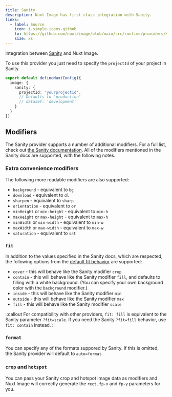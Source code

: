 ```yaml
---
title: Sanity
description: Nuxt Image has first class integration with Sanity.
links:
  - label: Source
    icon: i-simple-icons-github
    to: https://github.com/nuxt/image/blob/main/src/runtime/providers/sanity.ts
    size: xs
---
```


Integration between [Sanity](https://www.sanity.io/docs/image-urls) and Nuxt Image.

To use this provider you just need to specify the `projectId` of your project in Sanity.

```ts [nuxt.config.ts]
export default defineNuxtConfig({
  image: {
    sanity: {
      projectId: 'yourprojectid',
      // Defaults to 'production'
      // dataset: 'development'
    }
  }
})
```

## Modifiers

The Sanity provider supports a number of additional modifiers. For a full list, check out [the Sanity documentation](https://www.sanity.io/docs/image-urls). All of the modifiers mentioned in the Sanity docs are supported, with the following notes.

### Extra convenience modifiers

The following more readable modifiers are also supported:

- `background` - equivalent to `bg`
- `download` - equivalent to `dl`
- `sharpen` - equivalent to `sharp`
- `orientation` - equivalent to `or`
- `minHeight` or `min-height` - equivalent to `min-h`
- `maxHeight` or `max-height` - equivalent to `max-h`
- `minWidth` or `min-width` - equivalent to `min-w`
- `maxWidth` or `max-width` - equivalent to `max-w`
- `saturation` - equivalent to `sat`

### `fit`

In addition to the values specified in the Sanity docs, which are respected, the following options from the [default fit behavior](/usage/nuxt-img#fit) are supported:

- `cover` - this will behave like the Sanity modifier `crop`
- `contain` - this will behave like the Sanity modifier `fill`, and defaults to filling with a white background. (You can specify your own background color with the `background` modifier.)
- `inside` - this will behave like the Sanity modifier `min`
- `outside` - this will behave like the Sanity modifier `max`
- `fill` - this will behave like the Sanity modifier `scale`

::callout
For compatibility with other providers, `fit: fill` is equivalent to the Sanity parameter `?fit=scale`. If you need the Sanity `?fit=fill` behavior, use `fit: contain` instead.
::

### `format`

You can specify any of the formats suppored by Sanity. If this is omitted, the Sanity provider will default to `auto=format`.

### `crop` and `hotspot`

You can pass your Sanity crop and hotspot image data as modifiers and Nuxt Image will correctly generate the `rect`, `fp-x` and `fp-y` parameters for you.
